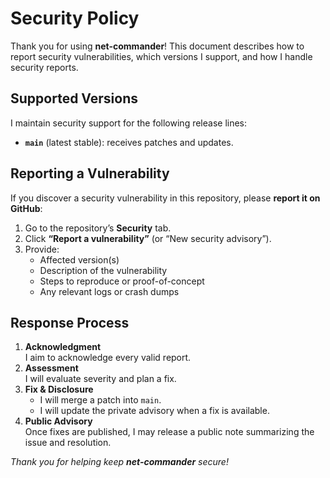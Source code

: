 # Security Policy

Thank you for using **net-commander**! This document describes how to report security vulnerabilities, which versions I support, and how I handle security reports.


## Supported Versions

I maintain security support for the following release lines:

- **`main`** (latest stable): receives patches and updates.  


## Reporting a Vulnerability

If you discover a security vulnerability in this repository, please **report it on GitHub**:

1. Go to the repository’s **Security** tab.  
2. Click **“Report a vulnerability”** (or “New security advisory”).  
3. Provide:
   - Affected version(s)  
   - Description of the vulnerability  
   - Steps to reproduce or proof-of-concept  
   - Any relevant logs or crash dumps  

## Response Process

1. **Acknowledgment**  
   I aim to acknowledge every valid report.  
2. **Assessment**  
   I will evaluate severity and plan a fix.  
3. **Fix & Disclosure**  
   - I will merge a patch into `main`.
   - I will update the private advisory when a fix is available.  
4. **Public Advisory**  
   Once fixes are published, I may release a public note summarizing the issue and resolution.

*Thank you for helping keep **net-commander** secure!*